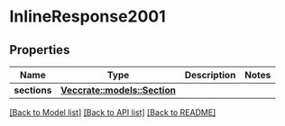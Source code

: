 # InlineResponse2001

## Properties

Name | Type | Description | Notes
------------ | ------------- | ------------- | -------------
**sections** | [**Vec<crate::models::Section>**](section.md) |  | 

[[Back to Model list]](../README.md#documentation-for-models) [[Back to API list]](../README.md#documentation-for-api-endpoints) [[Back to README]](../README.md)


